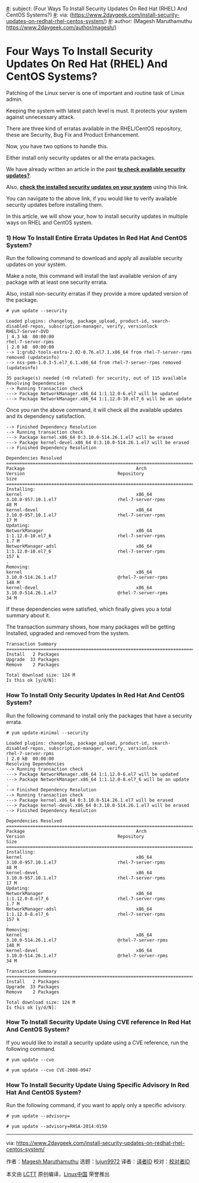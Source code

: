 [#]: collector: (lujun9972)
[#]: translator: ( )
[#]: reviewer: ( )
[#]: publisher: ( )
[#]: url: ( )
[#]: subject: (Four Ways To Install Security Updates On Red Hat (RHEL) And CentOS Systems?)
[#]: via: (https://www.2daygeek.com/install-security-updates-on-redhat-rhel-centos-system/)
[#]: author: (Magesh Maruthamuthu https://www.2daygeek.com/author/magesh/)

Four Ways To Install Security Updates On Red Hat (RHEL) And CentOS Systems?
======

Patching of the Linux server is one of important and routine task of Linux admin.

Keeping the system with latest patch level is must. It protects your system against unnecessary attack.

There are three kind of erratas available in the RHEL/CentOS repository, these are Security, Bug Fix and Product Enhancement.

Now, you have two options to handle this.

Either install only security updates or all the errata packages.

We have already written an article in the past **[to check available security updates?][1]**.

Also, **[check the installed security updates on your system][2]** using this link.

You can navigate to the above link, if you would like to verify available security updates before installing them.

In this article, we will show your, how to install security updates in multiple ways on RHEL and CentOS system.

### 1) How To Install Entire Errata Updates In Red Hat And CentOS System?

Run the following command to download and apply all available security updates on your system.

Make a note, this command will install the last available version of any package with at least one security errata.

Also, install non-security erratas if they provide a more updated version of the package.

```
# yum update --security

Loaded plugins: changelog, package_upload, product-id, search-disabled-repos, subscription-manager, verify, versionlock
RHEL7-Server-DVD                                                                                                                              | 4.3 kB  00:00:00
rhel-7-server-rpms                                                                                                                            | 2.0 kB  00:00:00
--> 1:grub2-tools-extra-2.02-0.76.el7.1.x86_64 from rhel-7-server-rpms removed (updateinfo)
--> nss-pem-1.0.3-5.el7_6.1.x86_64 from rhel-7-server-rpms removed (updateinfo)
.
35 package(s) needed (+0 related) for security, out of 115 available
Resolving Dependencies
--> Running transaction check
---> Package NetworkManager.x86_64 1:1.12.0-6.el7 will be updated
---> Package NetworkManager.x86_64 1:1.12.0-10.el7_6 will be an update
```

Once you ran the above command, it will check all the available updates and its dependency satisfaction.

```
--> Finished Dependency Resolution
--> Running transaction check
---> Package kernel.x86_64 0:3.10.0-514.26.1.el7 will be erased
---> Package kernel-devel.x86_64 0:3.10.0-514.26.1.el7 will be erased
--> Finished Dependency Resolution

Dependencies Resolved
=====================================================================================================================================================================
Package                                          Arch                       Version                                   Repository                               Size
=====================================================================================================================================================================
Installing:
kernel                                           x86_64                     3.10.0-957.10.1.el7                       rhel-7-server-rpms                       48 M
kernel-devel                                     x86_64                     3.10.0-957.10.1.el7                       rhel-7-server-rpms                       17 M
Updating:
NetworkManager                                   x86_64                     1:1.12.0-10.el7_6                         rhel-7-server-rpms                      1.7 M
NetworkManager-adsl                              x86_64                     1:1.12.0-10.el7_6                         rhel-7-server-rpms                      157 k
.
Removing:
kernel                                           x86_64                     3.10.0-514.26.1.el7                       @rhel-7-server-rpms                     148 M
kernel-devel                                     x86_64                     3.10.0-514.26.1.el7                       @rhel-7-server-rpms                      34 M
```

If these dependencies were satisfied, which finally gives you a total summary about it.

The transaction summary shows, how many packages will be getting Installed, upgraded and removed from the system.

```
Transaction Summary
=====================================================================================================================================================================
Install   2 Packages
Upgrade  33 Packages
Remove    2 Packages

Total download size: 124 M
Is this ok [y/d/N]:
```

### How To Install Only Security Updates In Red Hat And CentOS System?

Run the following command to install only the packages that have a security errata.

```
# yum update-minimal --security

Loaded plugins: changelog, package_upload, product-id, search-disabled-repos, subscription-manager, verify, versionlock
rhel-7-server-rpms                                                                                                                            | 2.0 kB  00:00:00
Resolving Dependencies
--> Running transaction check
---> Package NetworkManager.x86_64 1:1.12.0-6.el7 will be updated
---> Package NetworkManager.x86_64 1:1.12.0-8.el7_6 will be an update
.
--> Finished Dependency Resolution
--> Running transaction check
---> Package kernel.x86_64 0:3.10.0-514.26.1.el7 will be erased
---> Package kernel-devel.x86_64 0:3.10.0-514.26.1.el7 will be erased
--> Finished Dependency Resolution

Dependencies Resolved
=====================================================================================================================================================================
Package                                          Arch                       Version                                   Repository                               Size
=====================================================================================================================================================================
Installing:
kernel                                           x86_64                     3.10.0-957.10.1.el7                       rhel-7-server-rpms                       48 M
kernel-devel                                     x86_64                     3.10.0-957.10.1.el7                       rhel-7-server-rpms                       17 M
Updating:
NetworkManager                                   x86_64                     1:1.12.0-8.el7_6                          rhel-7-server-rpms                      1.7 M
NetworkManager-adsl                              x86_64                     1:1.12.0-8.el7_6                          rhel-7-server-rpms                      157 k
.
Removing:
kernel                                           x86_64                     3.10.0-514.26.1.el7                       @rhel-7-server-rpms                     148 M
kernel-devel                                     x86_64                     3.10.0-514.26.1.el7                       @rhel-7-server-rpms                      34 M

Transaction Summary
=====================================================================================================================================================================
Install   2 Packages
Upgrade  33 Packages
Remove    2 Packages

Total download size: 124 M
Is this ok [y/d/N]:
```

### How To Install Security Update Using CVE reference In Red Hat And CentOS System?

If you would like to install a security update using a CVE reference, run the following command.

```
# yum update --cve

# yum update --cve CVE-2008-0947
```

### How To Install Security Update Using Specific Advisory In Red Hat And CentOS System?

Run the following command, if you want to apply only a specific advisory.

```
# yum update --advisory=

# yum update --advisory=RHSA-2014:0159
```

--------------------------------------------------------------------------------

via: https://www.2daygeek.com/install-security-updates-on-redhat-rhel-centos-system/

作者：[Magesh Maruthamuthu][a]
选题：[lujun9972][b]
译者：[译者ID](https://github.com/译者ID)
校对：[校对者ID](https://github.com/校对者ID)

本文由 [LCTT](https://github.com/LCTT/TranslateProject) 原创编译，[Linux中国](https://linux.cn/) 荣誉推出

[a]: https://www.2daygeek.com/author/magesh/
[b]: https://github.com/lujun9972
[1]: https://www.2daygeek.com/check-list-view-find-available-security-updates-on-redhat-rhel-centos-system/
[2]: https://www.2daygeek.com/check-installed-security-updates-on-redhat-rhel-and-centos-system/
